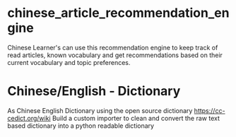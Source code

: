 # chinese_article_recommendation_engine
Chinese Learner's can use this recommendation engine to keep track of read articles, known vocabulary and get recommendations based on their current vocabulary and topic preferences.

# Chinese/English - Dictionary
As Chinese English Dictionary using the open source dictionary https://cc-cedict.org/wiki
Build a custom importer to clean and convert the raw text based dictionary into a python readable dictionary